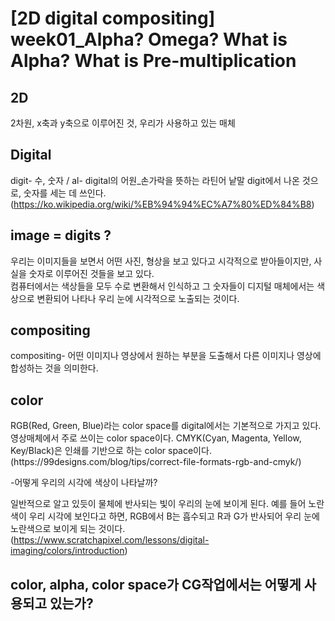 [2D digital compositing] week01_Alpha? Omega? What is Alpha? What is Pre-multiplication
=====================================================================================


2D
-----------
2차원, x축과 y축으로 이루어진 것, 우리가 사용하고 있는 매체

Digital
------------------
digit- 수, 숫자 / al-
digital의 어원_손가락을 뜻하는 라틴어 낱말 digit에서 나온 것으로, 숫자를 세는 데 쓰인다.
(https://ko.wikipedia.org/wiki/%EB%94%94%EC%A7%80%ED%84%B8)

image = digits ?
----------------
우리는 이미지들을 보면서 어떤 사진, 형상을 보고 있다고 시각적으로 받아들이지만, 사실을 숫자로 이루어진 것들을 보고 있다.       
컴퓨터에서는 색상들을 모두 수로 변환해서 인식하고 그 숫자들이 디지털 매체에서는 색상으로 변환되어 나타나 우리 눈에 시각적으로 노출되는 것이다.

compositing
----------------------
compositing- 어떤 이미지나 영상에서 원하는 부분을 도출해서 다른 이미지나 영상에 합성하는 것을 의미한다.

color
--------------
<RGB>
RGB(Red, Green, Blue)라는 color space를 digital에서는 기본적으로 가지고 있다. 영상매체에서 주로 쓰이는 color space이다.          
  

<CMYK>
CMYK(Cyan, Magenta, Yellow, Key/Black)은 인쇄를 기반으로 하는 color space이다.
(https://99designs.com/blog/tips/correct-file-formats-rgb-and-cmyk/)
  

-어떻게 우리의 시각에 색상이 나타날까?        
  
일반적으로 알고 있듯이 물체에 반사되는 빛이 우리의 눈에 보이게 된다.
예를 들어 노란색이 우리 시각에 보인다고 하면, RGB에서 B는 흡수되고 R과 G가 반사되어 우리 눈에 노란색으로 보이게 되는 것이다.
(https://www.scratchapixel.com/lessons/digital-imaging/colors/introduction)
 
color, alpha, color space가 CG작업에서는 어떻게 사용되고 있는가?
-------------------------------------------------------
  

